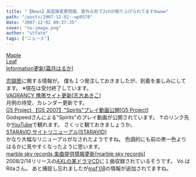 ```yaml
---
title: "【News】英国旗変更問題、意外な形で2chが取り上げられてますねwww"
path: "/posts/2007-12-02--wp0570"
date: "2007-12-02 09:37:35"
cover: "no-image.png"
author: "stfate"
tags: ["ニュース"]
---
```


<style type="text/css">
<!--
p {white-space: pre-wrap};
-->
</style>

<a class="topics" href="http://shimotsukin.com/" target="_blank">Maple Leaf Information更新</a><span class="junre">[<a href="http://shimotsukin.com/" target="_blank">霜月はるか</a>]</span>
<div class="news"><a href="http://www.gungnir.co.jp/innocentgrey/event_200710/cmk0712.html" target="_blank">恋獄匣</a>に関する情報が。
僕も１つ発注しておきましたが、到着を楽しみにしてます。
※現在は受付終了しています。</div>
<a class="topics" href="http://www.vagrancy.jp/" target="_blank">VAGRANCY 携帯サイト更新</a><span class="junre">[<a href="http://www.vagrancy.jp/" target="_blank">志方あきこ</a>]</span>
<div class="news">月例の待受、カレンダー更新です。</div>
<a class="topics" href="http://www.vivix.info/g5/g52007.htm" target="_blank">G5 Project 【G5 2007】"Spirits"プレイ動画公開</a><span class="junre">[<a href="http://www.vivix.info/g5/" target="_blank">G5 Project</a>]</span>
<div class="news">Godspeedさんによる"Spirits"のプレイ動画が公開されています。
↑のリンク先か<a href="http://jp.youtube.com/watch?v=d8hJJAGrVA8" target="_blank">YouTube</a>で観れます。
さくっと観ておきましょうか。</div>
<a class="topics" href="http://www.staravid.com/" target="_blank">STARAVID サイトリニューアル</a><span class="junre">[<a href="http://www.staravid.com/" target="_blank">STARAVID</a>]</span>
<div class="news">かなり大幅なリニューアルがなされたようですね。
色調的にも前の黒一色よりはるかに見やすくなったように思います。</div>
<a class="topics" href="http://www.marbleskyrecords.com/" target="_blank">marble sky records 楽曲提供情報更新</a><span class="junre">[<a href="http://www.marbleskyrecords.com/" target="_blank">marble sky records</a>]</span>
<div class="news">2008/2/14リリースの<a href="http://axl-soft.jp/products2/03.htm" target="_blank">AXLの某ドラマCD</a>に１曲収録されているそうです。
Vo.はRitaさん。
あと捕捉し忘れましたが<a href="http://www.marbleskyrecords.com/msf08/" target="_blank">msf'08</a>の情報が追加されてますね。</div>

